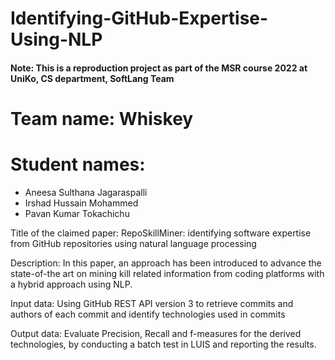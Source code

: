 # Identifying-GitHub-Expertise-Using-NLP
#### Note: This is a reproduction project as part of the MSR course 2022 at UniKo, CS department, SoftLang Team
# Team name: Whiskey
# Student names: 
- Aneesa Sulthana Jagaraspalli
- Irshad Hussain Mohammed
- Pavan Kumar Tokachichu

Title of the claimed paper:  RepoSkillMiner: identifying software expertise from GitHub repositories using natural language processing


Description: In this paper, an approach has been introduced to advance the state-of-the art on mining kill related information from coding platforms with a hybrid approach using NLP.

Input data:  Using GitHub REST API version 3 to retrieve commits and authors of each commit and identify technologies used in commits

Output data: Evaluate Precision, Recall and f-measures for the derived technologies, by conducting a batch test in LUIS and reporting the results.
